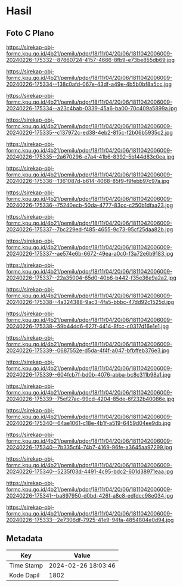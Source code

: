 # Hasil

## Foto C Plano

https://sirekap-obj-formc.kpu.go.id/4b21/pemilu/pdpr/18/11/04/20/06/1811042006009-20240226-175332--87860724-4157-4666-8fb9-e73be855db69.jpg

https://sirekap-obj-formc.kpu.go.id/4b21/pemilu/pdpr/18/11/04/20/06/1811042006009-20240226-175334--138c0afd-067e-43df-a49e-4b5b0bf8a5cc.jpg

https://sirekap-obj-formc.kpu.go.id/4b21/pemilu/pdpr/18/11/04/20/06/1811042006009-20240226-175334--a23c4bab-0339-45a6-ba00-70c409a5899a.jpg

https://sirekap-obj-formc.kpu.go.id/4b21/pemilu/pdpr/18/11/04/20/06/1811042006009-20240226-175335--c137972c-ed38-4eb2-815c-f2b06b5935c2.jpg

https://sirekap-obj-formc.kpu.go.id/4b21/pemilu/pdpr/18/11/04/20/06/1811042006009-20240226-175335--2a670296-e7a4-41b6-8392-5b144d83c0ea.jpg

https://sirekap-obj-formc.kpu.go.id/4b21/pemilu/pdpr/18/11/04/20/06/1811042006009-20240226-175336--1361087d-b614-4068-85f9-f9febb97c97a.jpg

https://sirekap-obj-formc.kpu.go.id/4b21/pemilu/pdpr/18/11/04/20/06/1811042006009-20240226-175336--75240ecb-50da-4777-83cc-c250b1dfaa23.jpg

https://sirekap-obj-formc.kpu.go.id/4b21/pemilu/pdpr/18/11/04/20/06/1811042006009-20240226-175337--7bc229ed-f485-4655-9c73-95cf25daa82b.jpg

https://sirekap-obj-formc.kpu.go.id/4b21/pemilu/pdpr/18/11/04/20/06/1811042006009-20240226-175337--ae574e6b-6672-49ea-a0c0-f3a72e6b9183.jpg

https://sirekap-obj-formc.kpu.go.id/4b21/pemilu/pdpr/18/11/04/20/06/1811042006009-20240226-175337--22a35004-65d0-40b6-b442-f35e36e9a2a2.jpg

https://sirekap-obj-formc.kpu.go.id/4b21/pemilu/pdpr/18/11/04/20/06/1811042006009-20240226-175338--4a324388-9ac3-4fa5-bbbc-47dd92c1525d.jpg

https://sirekap-obj-formc.kpu.go.id/4b21/pemilu/pdpr/18/11/04/20/06/1811042006009-20240226-175338--59b44dd6-627f-4414-8fcc-c0317d16e1e1.jpg

https://sirekap-obj-formc.kpu.go.id/4b21/pemilu/pdpr/18/11/04/20/06/1811042006009-20240226-175339--0687552e-d5da-4f4f-a047-bfbffeb376e3.jpg

https://sirekap-obj-formc.kpu.go.id/4b21/pemilu/pdpr/18/11/04/20/06/1811042006009-20240226-175339--604fcb7f-bd0b-4076-abba-bc8c311b98a1.jpg

https://sirekap-obj-formc.kpu.go.id/4b21/pemilu/pdpr/18/11/04/20/06/1811042006009-20240226-175339--75ef27ac-99cd-4204-85de-6f232b40086e.jpg

https://sirekap-obj-formc.kpu.go.id/4b21/pemilu/pdpr/18/11/04/20/06/1811042006009-20240226-175340--64ae1061-c18e-4b1f-a519-6459d04ee9db.jpg

https://sirekap-obj-formc.kpu.go.id/4b21/pemilu/pdpr/18/11/04/20/06/1811042006009-20240226-175340--7b335cf4-74b7-4169-96fe-a3645aa97299.jpg

https://sirekap-obj-formc.kpu.go.id/4b21/pemilu/pdpr/18/11/04/20/06/1811042006009-20240226-175340--5235f03d-4491-4c95-bdc2-601d38971eaa.jpg

https://sirekap-obj-formc.kpu.go.id/4b21/pemilu/pdpr/18/11/04/20/06/1811042006009-20240226-175341--ba897950-d0bd-426f-a8c8-edfdcc98e034.jpg

https://sirekap-obj-formc.kpu.go.id/4b21/pemilu/pdpr/18/11/04/20/06/1811042006009-20240226-175333--2e7306df-7925-41e9-94fa-4854804e0d94.jpg


## Metadata

| Key        | Value               |
| ---------- | ------------------- |
| Time Stamp | 2024-02-26 18:03:46 |
| Kode Dapil | 1802                |



